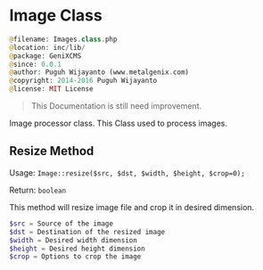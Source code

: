 # Image Class

```php
@filename: Images.class.php
@location: inc/lib/
@package: GeniXCMS
@since: 0.0.1
@author: Puguh Wijayanto (www.metalgenix.com)
@copyright: 2014-2016 Puguh Wijayanto
@license: MIT License
```

> This Documentation is still need improvement.

Image processor class. This Class used to process images.

## Resize Method

Usage: `Image::resize($src, $dst, $width, $height, $crop=0);`

Return: `boolean`

This method will resize image file and crop it in desired dimension. 

```php
$src = Source of the image
$dst = Destination of the resized image
$width = Desired width dimension
$height = Desired height dimension
$crop = Options to crop the image
```